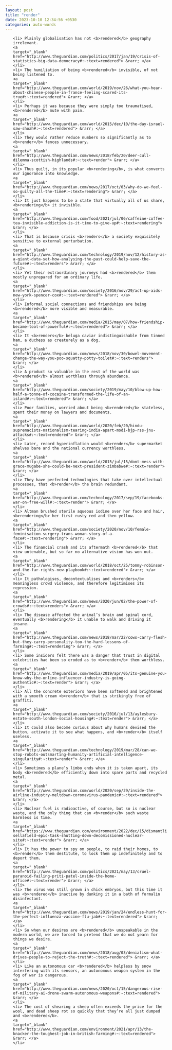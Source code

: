 ```yaml
---
layout: post
title: "render"
date: 2023-10-10 12:34:56 +0530
categories: auto-words
---
```

<ol>

    <li> Plainly globalisation has not <b>rendered</b> geography irrelevant.
    <a 
    target="_blank" 
    href="http://www.theguardian.com/politics/2017/jan/19/crisis-of-statistics-big-data-democracy#:~:text=rendered"> &rarr; </a>
    </li>
    <li> The humiliation of being <b>rendered</b> invisible, of not being listened to.
    <a 
    target="_blank" 
    href="http://www.theguardian.com/world/2019/nov/26/what-you-hear-about-chinese-people-in-france-feeling-scared-its-true#:~:text=rendered"> &rarr; </a>
    </li>
    <li> Perhaps it was because they were simply too traumatised, <b>rendered</b> mute with pain.
    <a 
    target="_blank" 
    href="http://www.theguardian.com/world/2015/dec/10/the-day-israel-saw-shoah#:~:text=rendered"> &rarr; </a>
    </li>
    <li> They would rather reduce numbers so significantly as to <b>render</b> fences unnecessary.
    <a 
    target="_blank" 
    href="http://www.theguardian.com/news/2018/feb/20/deer-cull-dilemma-scottish-highlands#:~:text=render"> &rarr; </a>
    </li>
    <li> Thus guilt, in its popular <b>rendering</b>, is what converts our ignorance into knowledge.
    <a 
    target="_blank" 
    href="http://www.theguardian.com/news/2017/oct/03/why-do-we-feel-so-guilty-all-the-time#:~:text=rendering"> &rarr; </a>
    </li>
    <li> It just happens to be a state that virtually all of us share, <b>rendering</b> it invisible.
    <a 
    target="_blank" 
    href="http://www.theguardian.com/food/2021/jul/06/caffeine-coffee-tea-invisible-addiction-is-it-time-to-give-up#:~:text=rendering"> &rarr; </a>
    </li>
    <li> That is because crisis <b>renders</b> a society exquisitely sensitive to external perturbation.
    <a 
    target="_blank" 
    href="http://www.theguardian.com/technology/2019/nov/12/history-as-a-giant-data-set-how-analysing-the-past-could-help-save-the-future#:~:text=renders"> &rarr; </a>
    </li>
    <li> Yet their extraordinary journeys had <b>rendered</b> them mostly unprepared for an ordinary life.
    <a 
    target="_blank" 
    href="http://www.theguardian.com/society/2016/nov/29/act-up-aids-new-york-spencer-cox#:~:text=rendered"> &rarr; </a>
    </li>
    <li> Informal social connections and friendships are being <b>rendered</b> more visible and measurable.
    <a 
    target="_blank" 
    href="http://www.theguardian.com/media/2015/may/07/how-friendship-became-tool-of-powerful#:~:text=rendered"> &rarr; </a>
    </li>
    <li> It <b>renders</b> beluga caviar indistinguishable from tinned ham, a duchess as creaturely as a dog.
    <a 
    target="_blank" 
    href="http://www.theguardian.com/news/2018/nov/30/bowel-movement-change-the-way-you-poo-squatty-potty-toilet#:~:text=renders"> &rarr; </a>
    </li>
    <li> A product so valuable in the rest of the world was <b>rendered</b> almost worthless through abundance.
    <a 
    target="_blank" 
    href="http://www.theguardian.com/society/2019/may/10/blow-up-how-half-a-tonne-of-cocaine-transformed-the-life-of-an-island#:~:text=rendered"> &rarr; </a>
    </li>
    <li> Poor families, worried about being <b>rendered</b> stateless, spent their money on lawyers and documents.
    <a 
    target="_blank" 
    href="http://www.theguardian.com/world/2020/feb/20/hindu-supremacists-nationalism-tearing-india-apart-modi-bjp-rss-jnu-attacks#:~:text=rendered"> &rarr; </a>
    </li>
    <li> Later, record hyperinflation would <b>render</b> supermarket shelves bare and the national currency worthless.
    <a 
    target="_blank" 
    href="http://www.theguardian.com/world/2015/jul/15/dont-mess-with-grace-mugabe-she-could-be-next-president-zimbabwe#:~:text=render"> &rarr; </a>
    </li>
    <li> They have perfected technologies that take over intellectual processes, that <b>render</b> the brain redundant.
    <a 
    target="_blank" 
    href="http://www.theguardian.com/technology/2017/sep/19/facebooks-war-on-free-will#:~:text=render"> &rarr; </a>
    </li>
    <li> Altman brushed sterile aqueous iodine over her face and hair, <b>rendering</b> her first rusty red and then yellow.
    <a 
    target="_blank" 
    href="http://www.theguardian.com/society/2020/nov/10/female-feminisation-surgery-trans-woman-story-of-a-face#:~:text=rendering"> &rarr; </a>
    </li>
    <li> The financial crash and its aftermath <b>rendered</b> that view untenable, but so far no alternative vision has won out.
    <a 
    target="_blank" 
    href="http://www.theguardian.com/world/2018/oct/25/tommy-robinson-and-the-far-rights-new-playbook#:~:text=rendered"> &rarr; </a>
    </li>
    <li> It pathologises, decontextualises and <b>renders</b> meaningless crowd violence, and therefore legitimises its repression.
    <a 
    target="_blank" 
    href="http://www.theguardian.com/news/2020/jun/02/the-power-of-crowds#:~:text=renders"> &rarr; </a>
    </li>
    <li> The disease affected the animal’s brain and spinal cord, eventually <b>rendering</b> it unable to walk and driving it insane.
    <a 
    target="_blank" 
    href="http://www.theguardian.com/news/2018/mar/22/cows-carry-flesh-but-they-carry-personality-too-the-hard-lessons-of-farming#:~:text=rendering"> &rarr; </a>
    </li>
    <li> Some insiders felt there was a danger that trust in digital celebrities had been so eroded as to <b>render</b> them worthless.
    <a 
    target="_blank" 
    href="http://www.theguardian.com/media/2019/apr/05/its-genuine-you-know-why-the-online-influencer-industry-is-going-authentic#:~:text=render"> &rarr; </a>
    </li>
    <li> All the concrete exteriors have been softened and brightened with a smooth cream <b>render</b> that is strikingly free of graffiti.
    <a 
    target="_blank" 
    href="http://www.theguardian.com/society/2016/jul/13/aylesbury-estate-south-london-social-housing#:~:text=render"> &rarr; </a>
    </li>
    <li> It could also become curious about why humans devised the button, activate it to see what happens, and <b>render</b> itself useless.
    <a 
    target="_blank" 
    href="http://www.theguardian.com/technology/2019/mar/28/can-we-stop-robots-outsmarting-humanity-artificial-intelligence-singularity#:~:text=render"> &rarr; </a>
    </li>
    <li> Sometimes a plane’s limbo ends when it is taken apart, its body <b>rendered</b> efficiently down into spare parts and recycled metal.
    <a 
    target="_blank" 
    href="http://www.theguardian.com/world/2020/sep/29/inside-the-airline-industry-meltdown-coronavirus-pandemic#:~:text=rendered"> &rarr; </a>
    </li>
    <li> Nuclear fuel is radioactive, of course, but so is nuclear waste, and the only thing that can <b>render</b> such waste harmless is time.
    <a 
    target="_blank" 
    href="https://www.theguardian.com/environment/2022/dec/15/dismantling-sellafield-epic-task-shutting-down-decomissioned-nuclear-site#:~:text=render"> &rarr; </a>
    </li>
    <li> It has the power to spy on people, to raid their homes, to <b>render</b> them destitute, to lock them up indefinitely and to deport them.
    <a 
    target="_blank" 
    href="http://www.theguardian.com/politics/2021/may/13/cruel-paranoid-failing-priti-patel-inside-the-home-office#:~:text=render"> &rarr; </a>
    </li>
    <li> The virus was still grown in chick embryos, but this time it was <b>rendered</b> inactive by dunking it in a bath of formalin disinfectant.
    <a 
    target="_blank" 
    href="http://www.theguardian.com/news/2019/jan/24/endless-hunt-for-the-perfect-influenza-vaccine-flu-jab#:~:text=rendered"> &rarr; </a>
    </li>
    <li> So when our desires are <b>rendered</b> unspeakable in the modern world, we are forced to pretend that we do not yearn for things we desire.
    <a 
    target="_blank" 
    href="http://www.theguardian.com/news/2018/aug/03/denialism-what-drives-people-to-reject-the-truth#:~:text=rendered"> &rarr; </a>
    </li>
    <li> Like an autonomous car <b>rendered</b> helpless by snow interfering with its sensors, an autonomous weapon system in the fog of war is dangerous.
    <a 
    target="_blank" 
    href="http://www.theguardian.com/news/2020/oct/15/dangerous-rise-of-military-ai-drone-swarm-autonomous-weapons#:~:text=rendered"> &rarr; </a>
    </li>
    <li> The cost of shearing a sheep often exceeds the price for the wool, and dead sheep rot so quickly that they’re all just dumped and <b>rendered</b>.
    <a 
    target="_blank" 
    href="http://www.theguardian.com/environment/2021/apr/13/the-knacker-the-toughest-job-in-british-farming#:~:text=rendered"> &rarr; </a>
    </li>